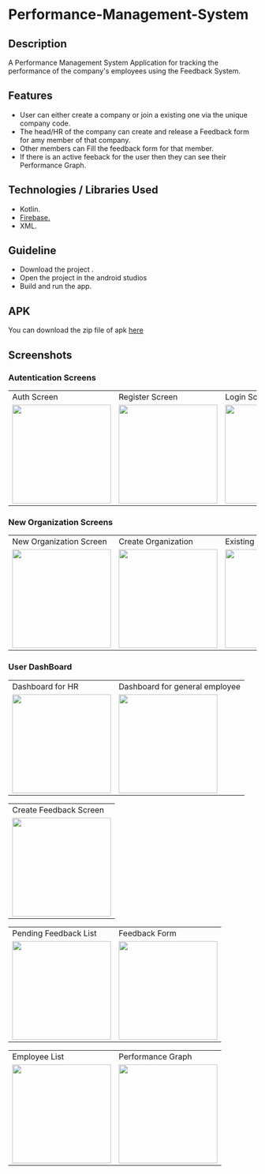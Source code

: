 # Performance-Management-System
## Description
A Performance Management System Application for tracking the performance of the company's employees using the Feedback System. 

## Features
- User can either create a company or join a existing one via the unique company code.
- The head/HR of the company can create and release a Feedback form for amy member of that company.
- Other members can Fill the feedback form for that member. 
- If there is an active feeback for the user then they can see their Performance Graph.

## Technologies / Libraries Used
- Kotlin.
- [Firebase.](https://firebase.google.com)
- XML.

## Guideline
- Download the project .
- Open the project in the android studios
- Build and run the app.

## APK
 You can download the zip file of apk [here](https://github.com/PrateekSingh009/Performance-Management-System/releases/download/v1.0/Performate.zip)
 
 ## Screenshots

### Autentication Screens
<table>
  <tr>
    <td>Auth Screen</td>
   <td>Register Screen</td>
     <td>Login Screen</td>
  </tr>
  <tr>
    <td><img src="https://cdn.discordapp.com/attachments/874542599740989452/874542881082327040/1.png" width=200 ></td>
    <td><img src="https://cdn.discordapp.com/attachments/874542599740989452/874542889349316608/3.png" width=200 ></td>
   <td><img src="https://cdn.discordapp.com/attachments/874542599740989452/874542888078413834/2.png" width=200 ></td>
  </tr>
 </table>
 
 ### New Organization Screens
 
 <table>
  <tr>
    <td>New Organization Screen</td>
   <td>Create Organization</td>
   <td>Existing Organization</td>
  </tr>
  <tr>
    <td><img src="https://cdn.discordapp.com/attachments/874542599740989452/874542890855055360/4.png" width=200 ></td>
    <td><img src="https://cdn.discordapp.com/attachments/874542599740989452/874542893405192282/6.png" width=200 ></td>
    <td><img src="https://cdn.discordapp.com/attachments/874542599740989452/874542891580665896/5.png" width=200 ></td>
  </tr>
 </table>
 
 ### User DashBoard
 
 <table>
  <tr>
    <td>Dashboard for HR</td>
   <td>Dashboard for general employee</td>
  </tr>
  <tr>
    <td><img src="https://cdn.discordapp.com/attachments/874542599740989452/874542894864797696/Screenshot_1628431918.png" width=200 ></td>
    <td><img src="https://cdn.discordapp.com/attachments/874542599740989452/874544762865221632/Screenshot_1628433526.png" width=200 ></td>
  </tr>
 </table>
 
 <table>
  <tr>
    <td>Create Feedback Screen</td>
  
  </tr>
  <tr>
    <td><img src="https://cdn.discordapp.com/attachments/874542599740989452/874542897637240832/Screenshot_1628434216.png" width=200 ></td>
  
  </tr>
 </table>
 
 <table>
  <tr>
    <td>Pending Feedback List</td>
   <td>Feedback Form</td>
  </tr>
  <tr>
    <td><img src="https://cdn.discordapp.com/attachments/874542599740989452/874542897884712960/Screenshot_1628435154.png" width=200 ></td>
    <td><img src="https://cdn.discordapp.com/attachments/874542599740989452/874545233659068426/Screenshot_1628435194.png" width=200 ></td>
  </tr>
 </table>
 <table>
  <tr>
    <td>Employee List</td>
   <td>Performance Graph</td>
  </tr>
  <tr>
    <td><img src="https://cdn.discordapp.com/attachments/874542599740989452/874542899877019678/Screenshot_1628435218.png" width=200 ></td>
    <td><img src="https://cdn.discordapp.com/attachments/874542599740989452/874543040247791646/Screenshot_1628435290.png" width=200 ></td>
  </tr>
 </table>

